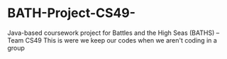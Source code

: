 # BATH-Project-CS49-
Java-based coursework project for Battles and the High Seas (BATHS) – Team CS49
This is were we keep our codes when we aren't coding in a group
